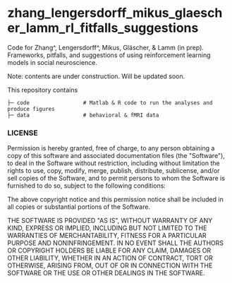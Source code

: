 # zhang_lengersdorff_mikus_glaescher_lamm_rl_fitfalls_suggestions

Code for Zhang^, Lengersdorff^, Mikus, Gläscher, & Lamm (in prep). Frameworks, pitfalls, and suggestions of using reinforcement learning models in social neuroscience.

Note: contents are under construction. Will be updated soon.

This repository contains
```
├─ code                 # Matlab & R code to run the analyses and produce figures
├─ data                 # behavioral & fMRI data
```



### LICENSE

Permission is hereby granted, free of charge, to any person obtaining a copy
of this software and associated documentation files (the "Software"), to deal
in the Software without restriction, including without limitation the rights
to use, copy, modify, merge, publish, distribute, sublicense, and/or sell
copies of the Software, and to permit persons to whom the Software is
furnished to do so, subject to the following conditions:

The above copyright notice and this permission notice shall be included in all
copies or substantial portions of the Software.

THE SOFTWARE IS PROVIDED "AS IS", WITHOUT WARRANTY OF ANY KIND, EXPRESS OR
IMPLIED, INCLUDING BUT NOT LIMITED TO THE WARRANTIES OF MERCHANTABILITY,
FITNESS FOR A PARTICULAR PURPOSE AND NONINFRINGEMENT. IN NO EVENT SHALL THE
AUTHORS OR COPYRIGHT HOLDERS BE LIABLE FOR ANY CLAIM, DAMAGES OR OTHER
LIABILITY, WHETHER IN AN ACTION OF CONTRACT, TORT OR OTHERWISE, ARISING FROM,
OUT OF OR IN CONNECTION WITH THE SOFTWARE OR THE USE OR OTHER DEALINGS IN THE
SOFTWARE.